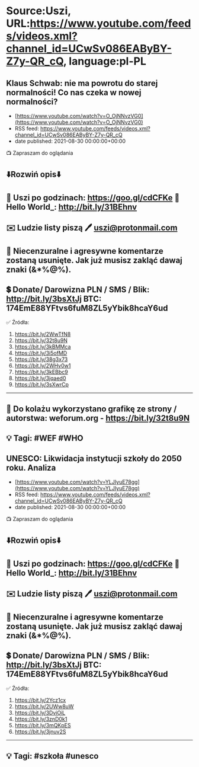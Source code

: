 # Source:Uszi, URL:https://www.youtube.com/feeds/videos.xml?channel_id=UCwSv086EAByBY-Z7y-QR_cQ, language:pl-PL

## Klaus Schwab: nie ma powrotu do starej normalności! Co nas czeka w nowej normalności?
 - [https://www.youtube.com/watch?v=O_OjNNvzVG0](https://www.youtube.com/watch?v=O_OjNNvzVG0)
 - RSS feed: https://www.youtube.com/feeds/videos.xml?channel_id=UCwSv086EAByBY-Z7y-QR_cQ
 - date published: 2021-08-30 00:00:00+00:00

📺 Zapraszam do oglądania

⬇️Rozwiń opis⬇️
------------------------------------------------------------
👀 Uszi po godzinach: https://goo.gl/cdCFKe
👀 Hello World_: http://bit.ly/31BEhnv
------------------------------------------------------------
✉️ Ludzie listy piszą 
🖊️ uszi@protonmail.com
------------------------------------------------------------
👺 Niecenzuralne i agresywne komentarze zostaną usunięte.  Jak już musisz zakląć dawaj znaki (&*%@%).
------------------------------------------------------------
💲 Donate/ Darowizna
PLN / SMS / Blik: http://bit.ly/3bsXtJj
BTC: 174EmE88YFtvs6fuM8ZL5yYbik8hcaY6ud
-------------------------------------------------------------
✅ Źródła:
1. https://bit.ly/2WwTfN8
2. https://bit.ly/32t8u9N
3. https://bit.ly/3kBMMca
4. https://bit.ly/3i5ofMD
5. https://bit.ly/38g3x73
6. https://bit.ly/2WHv0w1
7. https://bit.ly/3kEBbc9
8. https://bit.ly/3jqaed0
9. https://bit.ly/3sXwrCp
---------------------------------------------------------------
🎴 Do kolażu wykorzystano grafikę ze strony / autorstwa: 
weforum.org - https://bit.ly/32t8u9N
---------------------------------------------------------------
💡 Tagi: #WEF #WHO
--------------------------------------------------------------

## UNESCO: Likwidacja instytucji szkoły do 2050 roku. Analiza
 - [https://www.youtube.com/watch?v=YLJIyuE78gg](https://www.youtube.com/watch?v=YLJIyuE78gg)
 - RSS feed: https://www.youtube.com/feeds/videos.xml?channel_id=UCwSv086EAByBY-Z7y-QR_cQ
 - date published: 2021-08-30 00:00:00+00:00

📺 Zapraszam do oglądania

⬇️Rozwiń opis⬇️
------------------------------------------------------------
👀 Uszi po godzinach: https://goo.gl/cdCFKe
👀 Hello World_: http://bit.ly/31BEhnv
------------------------------------------------------------
✉️ Ludzie listy piszą 
🖊️ uszi@protonmail.com
------------------------------------------------------------
👺 Niecenzuralne i agresywne komentarze zostaną usunięte.  Jak już musisz zakląć dawaj znaki (&*%@%).
------------------------------------------------------------
💲 Donate/ Darowizna
PLN / SMS / Blik: http://bit.ly/3bsXtJj
BTC: 174EmE88YFtvs6fuM8ZL5yYbik8hcaY6ud
-------------------------------------------------------------
✅ Źródła:
1. https://bit.ly/2Ycz1cx
2. https://bit.ly/2UWw8uW
3. https://bit.ly/3DviOiL
4. https://bit.ly/3znD0k1
5. https://bit.ly/3mQKpES
6. https://bit.ly/3jnuv2S
---------------------------------------------------------------
💡 Tagi: #szkoła #unesco
--------------------------------------------------------------

